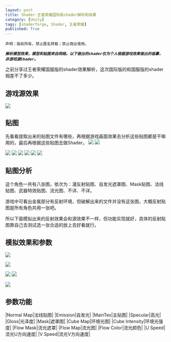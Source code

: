 ```yaml
---
layout: post
title: Shader-王者荣耀国际版shader解析和临摹
category: [Unity]
tags: [shaderforge, Shader, 王者荣耀]
published: True
---
```



`声明：版权所有，禁止匿名转载；禁止商业使用。`


***`解析模型效果，模型和贴图来自网络。以下做出的shader仅为个人根据游戏效果做出的临摹，非游戏源Shader。`***

之前分享过王者荣耀国服版的shader效果解析，这次国际版的和国服版的shader相差不了多少。


## 游戏源效果 ##
<left>
	<img src="/public/img/Shader-王者荣耀国际版shader解析和临摹/1.png">
	</left>

	
## 贴图 ##
先看看提取出来的贴图文件有哪些，再根据游戏画面效果去分析这些贴图都是干嘛用的，最后再根据这些贴图去做Shader。
<left>
	<img src="/public/img/Shader-王者荣耀国际版shader解析和临摹/2.png">
	<img src="/public/img/Shader-王者荣耀国际版shader解析和临摹/3.png">
	</left>
<p></p>
<left>
	<img src="/public/img/Shader-王者荣耀国际版shader解析和临摹/4.png">
	<img src="/public/img/Shader-王者荣耀国际版shader解析和临摹/5.png">
	<img src="/public/img/Shader-王者荣耀国际版shader解析和临摹/6.png">
	<img src="/public/img/Shader-王者荣耀国际版shader解析和临摹/7.png">
	<img src="/public/img/Shader-王者荣耀国际版shader解析和临摹/8.png">
	<img src="/public/img/Shader-王者荣耀国际版shader解析和临摹/9.png">
	</left>

	
## 贴图分析 ##
这个角色一共有八张图，依次为：漫反射贴图、自发光遮罩图、Mask贴图、法线贴图、武器特效贴图、流光图、不详、不详。

游戏中可看出金属部分有反射环境，但破解出来的文件并没有这张图，大概反射贴图是所有角色共用一张吧。

所以下面模拟出来的反射效果会和源效果不一样，但功能实现就好，具体的反射贴图靠自己去测试选一张合适的放上去好看就行。



## 模拟效果和参数 ##
<left>
	<img src="/public/img/Shader-王者荣耀国际版shader解析和临摹/10.gif">
	</left>
<p></p>
<left>
	<img src="/public/img/Shader-王者荣耀国际版shader解析和临摹/11.png">
	</left>
<p></p>
<left>
	<img src="/public/img/Shader-王者荣耀国际版shader解析和临摹/12.png">
	<img src="/public/img/Shader-王者荣耀国际版shader解析和临摹/13.png">
	</left>
<p></p>
<left>
	<img src="/public/img/Shader-王者荣耀国际版shader解析和临摹/14.png">
	</left>
	
	
## 参数功能 ##

|Normal Map|法线贴图|
|Emission|自发光|
|MainTex|主贴图|
|Specular|高光|
|Gloss|光泽度|
|Mask|遮罩图|
|Cube Map|环境光图|
|Cube Intensity|环境光强度|
|Flow Mask|流光遮罩|
|Flow Map|流光图|
|Flow Color|流光颜色|
|U Speed|流光U方向速度|
|V Speed|流光V方向速度|

